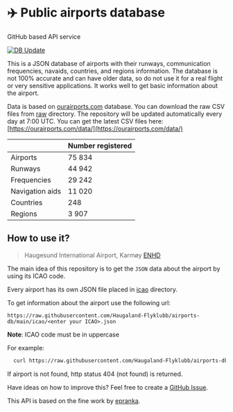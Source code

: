 # ✈️ Public airports database

GitHub based API service

[![DB Update](https://github.com/Haugaland-Flyklubb/airports-db/actions/workflows/db-update.yml/badge.svg?branch=main)](https://github.com/Haugaland-Flyklubb/airports-db/actions/workflows/db-update.yml)

This is a JSON database of airports with their runways, communication frequencies, navaids, countries, and regions information. The database is not 100% accurate and can have older data, so do not use it for a real flight or very sensitive applications. It works well to get basic information about the airport.

Data is based on [ourairports.com](https://ourairports.com/) database. You can download the raw CSV files from [raw](https://github.com/Haugaland-Flyklubb/airports-db/tree/main/raw) directory.
The repository will be updated automatically every day at 7:00 UTC. You can get the latest CSV files here: [https://ourairports.com/data/](https://ourairports.com/data/)

|                 | Number registered |
| --------------- | ----------------- |
| Airports        | 75 834            |
| Runways         | 44 942            |
| Frequencies     | 29 242            |
| Navigation aids | 11 020            |
| Countries       | 248               |
| Regions         | 3 907             |

## How to use it?

> Haugesund International Airport, Karmøy [ENHD](https://github.com/Haugaland-Flyklubb/airports-db/blob/main/icao/ENHD.json)

The main idea of this repository is to get the `JSON` data about the airport by using its ICAO code.

Every airport has its own JSON file placed in [icao](https://github.com/Haugaland-Flyklubb/airports-db/tree/main/icao) directory.

To get information about the airport use the following url:

`https://raw.githubusercontent.com/Haugaland-Flyklubb/airports-db/main/icao/<enter your ICAO>.json`

**Note**: ICAO code must be in uppercase

For example:

```bash
  curl https://raw.githubusercontent.com/Haugaland-Flyklubb/airports-db/main/icao/ENHD.json
```

If airport is not found, http status 404 (not found) is returned.

Have ideas on how to improve this? Feel free to create a [GitHub Issue](https://github.com/Haugaland-Flyklubb/airports-db/issues).

This API is based on the fine work by [epranka](https://github.com/epranka/airports-db).
